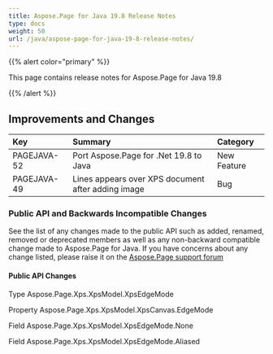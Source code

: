 ```yaml
---
title: Aspose.Page for Java 19.8 Release Notes
type: docs
weight: 50
url: /java/aspose-page-for-java-19-8-release-notes/
---
```


{{% alert color="primary" %}} 

This page contains release notes for Aspose.Page for Java 19.8

{{% /alert %}} 
## **Improvements and Changes**

|**Key**|**Summary**|**Category**|
| :- | :- | :- |
|PAGEJAVA-52|Port Aspose.Page for .Net 19.8 to Java|New Feature|
|PAGEJAVA-49|Lines appears over XPS document after adding image|Bug|
### **Public API and Backwards Incompatible Changes**
See the list of any changes made to the public API such as added, renamed, removed or deprecated members as well as any non-backward compatible change made to Aspose.Page for Java. If you have concerns about any change listed, please raise it on the [Aspose.Page support forum](https://forum.aspose.com/c/page/39)
#### **Public API Changes**
Type Aspose.Page.Xps.XpsModel.XpsEdgeMode

Property Aspose.Page.Xps.XpsModel.XpsCanvas.EdgeMode

Field Aspose.Page.Xps.XpsModel.XpsEdgeMode.None

Field Aspose.Page.Xps.XpsModel.XpsEdgeMode.Aliased
